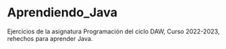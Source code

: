 # Aprendiendo_Java
Ejercicios de la asignatura Programación del ciclo DAW, Curso 2022-2023, rehechos para aprender Java.
